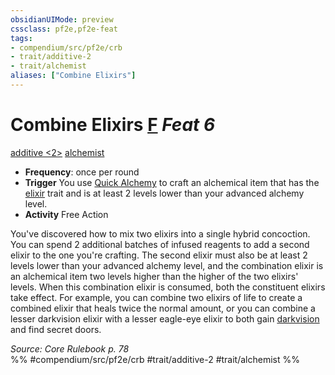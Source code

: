 ```yaml
---
obsidianUIMode: preview
cssclass: pf2e,pf2e-feat
tags:
- compendium/src/pf2e/crb
- trait/additive-2
- trait/alchemist
aliases: ["Combine Elixirs"]
---
```

# Combine Elixirs  [F](rules/core-rulebook/chapter-9-playing-the-game.md#Actions "Free Action") *Feat 6*  
[additive <2>](rules/traits/additive.md)  [alchemist](rules/traits/alchemist.md)  

- **Frequency**: once per round
- **Trigger** You use [Quick Alchemy](rules/actions/quick-alchemy.md) to craft an alchemical item that has the [elixir](rules/traits/elixir.md) trait and is at least 2 levels lower than your advanced alchemy level.
- **Activity** Free Action

You've discovered how to mix two elixirs into a single hybrid concoction. You can spend 2 additional batches of infused reagents to add a second elixir to the one you're crafting. The second elixir must also be at least 2 levels lower than your advanced alchemy level, and the combination elixir is an alchemical item two levels higher than the higher of the two elixirs' levels. When this combination elixir is consumed, both the constituent elixirs take effect. For example, you can combine two elixirs of life to create a combined elixir that heals twice the normal amount, or you can combine a lesser darkvision elixir with a lesser eagle-eye elixir to both gain [darkvision](rules/abilities/darkvision.md) and find secret doors.

*Source: Core Rulebook p. 78*  
%% #compendium/src/pf2e/crb #trait/additive-2 #trait/alchemist %%